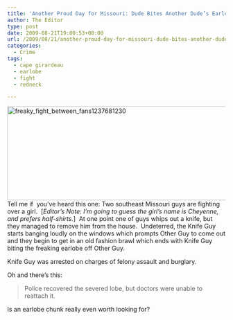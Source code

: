 ```yaml
---
title: 'Another Proud Day for Missouri: Dude Bites Another Dude’s Earlobe Off.'
author: The Editor
type: post
date: 2009-08-21T19:00:53+00:00
url: /2009/08/21/another-proud-day-for-missouri-dude-bites-another-dudes-earlobe-off/
categories:
  - Crime
tags:
  - cape girardeau
  - earlobe
  - fight
  - redneck

---
```

[<img class="aligncenter size-full wp-image-1495" title="freaky_fight_between_fans1237681230" src="http://punchingkitty.com/wp-content/uploads/2009/08/freaky_fight_between_fans1237681230.jpg" alt="freaky_fight_between_fans1237681230" width="600" height="217" srcset="http://media.punchingkitty.com/wordpress/2009/08/freaky_fight_between_fans1237681230.jpg 600w, http://media.punchingkitty.com/wordpress/2009/08/freaky_fight_between_fans1237681230-300x108.jpg 300w" sizes="(max-width: 600px) 100vw, 600px" />][1]Tell me if  you&#8217;ve heard this one: Two southeast Missouri guys are fighting over a girl.  [_Editor&#8217;s Note: I&#8217;m going to guess the girl&#8217;s name is Cheyenne, and prefers half-shirts._]  At one point one of guys whips out a knife, but they managed to remove him from the house.  Undeterred, the Knife Guy starts banging loudly on the windows which prompts Other Guy to come out and they begin to get in an old fashion brawl which ends with Knife Guy biting the freaking earlobe off Other Guy.

Knife Guy was arrested on charges of felony assault and burglary.

Oh and there&#8217;s this:

> Police recovered the severed lobe, but doctors were unable to reattach it.

Is an earlobe chunk really even worth looking for?

 [1]: http://punchingkitty.com/wp-content/uploads/2009/08/freaky_fight_between_fans1237681230.jpg